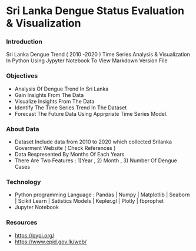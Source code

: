 # Sri Lanka Dengue Status Evaluation & Visualization

### Introduction
Sri Lanka Dengue Trend ( 2010 -2020 ) Time Series Analysis &amp; Visualization In Python Using Jypyter Notebook
To View Markdown Version File 

### Objectives
- Analysis Of Dengue Trend In Sri Lanka
- Gain Insights From The Data
- Visualize Insights From The Data
- Identify The Time Series Trend In The Dataset
- Forecast The Future Data Using Apprpriate Time Series Model.

### About Data
- Dataset Include data from 2010 to 2020 which collected Srilanka Goverment Website ( Check References )
- Data Respresented By Months Of Each Years
- There Are Two Features : 1)Year , 2) Month , 3) Number Of Dengue Cases                                
                                                                      
### Technology
- Python programming Language : Pandas | Numpy | Matplotlib | Seaborn | Scikit Learn | Satistics Models | Kepler.gl | Plotly | fbprophet
- Jupyter Notebook

### Resources
- https://pypi.org/
- https://www.epid.gov.lk/web/
